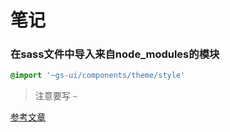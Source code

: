 # 笔记

### 在sass文件中导入来自node_modules的模块

```scss
@import '~gs-ui/components/theme/style'
```

> 注意要写 `~`

[参考文章](https://github.com/gdi2290/angular-starter/issues/727)
